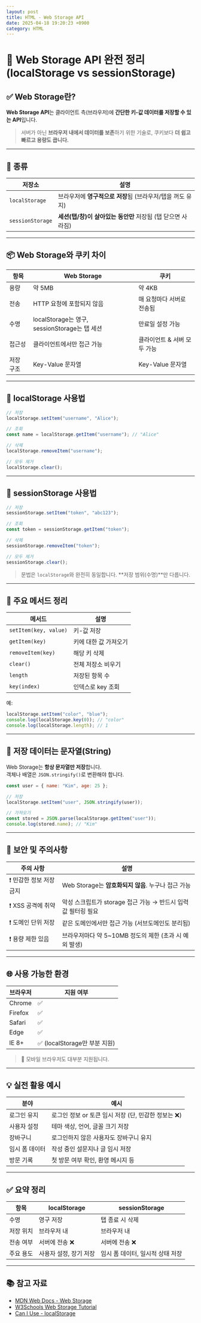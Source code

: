 ```yaml
---
layout: post
title: HTML - Web Storage API
date: 2025-04-18 19:20:23 +0900
category: HTML
---
```

# 💾 Web Storage API 완전 정리 (localStorage vs sessionStorage)

## ✅ Web Storage란?

**Web Storage API**는 클라이언트 측(브라우저)에 **간단한 키-값 데이터를 저장할 수 있는 API**입니다.

> 서버가 아닌 **브라우저 내에서 데이터를 보존**하기 위한 기술로, 쿠키보다 **더 쉽고 빠르고 용량도 큽니다.**

---

## 🔧 종류

| 저장소 | 설명 |
|--------|------|
| `localStorage` | 브라우저에 **영구적으로 저장**됨 (브라우저/탭을 꺼도 유지) |
| `sessionStorage` | **세션(탭/창)이 살아있는 동안만** 저장됨 (탭 닫으면 사라짐) |

---

## 📦 Web Storage와 쿠키 차이

| 항목 | Web Storage | 쿠키 |
|------|-------------|------|
| 용량 | 약 5MB | 약 4KB |
| 전송 | HTTP 요청에 포함되지 않음 | 매 요청마다 서버로 전송됨 |
| 수명 | localStorage는 영구, sessionStorage는 탭 세션 | 만료일 설정 가능 |
| 접근성 | 클라이언트에서만 접근 가능 | 클라이언트 & 서버 모두 가능 |
| 저장 구조 | Key-Value 문자열 | Key-Value 문자열 |

---

## 🧪 localStorage 사용법

```js
// 저장
localStorage.setItem("username", "Alice");

// 조회
const name = localStorage.getItem("username"); // "Alice"

// 삭제
localStorage.removeItem("username");

// 모두 제거
localStorage.clear();
```

---

## 🧪 sessionStorage 사용법

```js
// 저장
sessionStorage.setItem("token", "abc123");

// 조회
const token = sessionStorage.getItem("token");

// 삭제
sessionStorage.removeItem("token");

// 모두 제거
sessionStorage.clear();
```

> 문법은 `localStorage`와 완전히 동일합니다. **저장 범위(수명)**만 다릅니다.

---

## 🧠 주요 메서드 정리

| 메서드 | 설명 |
|--------|------|
| `setItem(key, value)` | 키-값 저장 |
| `getItem(key)` | 키에 대한 값 가져오기 |
| `removeItem(key)` | 해당 키 삭제 |
| `clear()` | 전체 저장소 비우기 |
| `length` | 저장된 항목 수 |
| `key(index)` | 인덱스로 key 조회 |

예:

```js
localStorage.setItem("color", "blue");
console.log(localStorage.key(0)); // "color"
console.log(localStorage.length); // 1
```

---

## 📂 저장 데이터는 문자열(String)

Web Storage는 **항상 문자열만 저장**합니다.  
객체나 배열은 `JSON.stringify()`로 변환해야 합니다.

```js
const user = { name: "Kim", age: 25 };

// 저장
localStorage.setItem("user", JSON.stringify(user));

// 가져오기
const stored = JSON.parse(localStorage.getItem("user"));
console.log(stored.name); // "Kim"
```

---

## 🔐 보안 및 주의사항

| 주의 사항 | 설명 |
|-----------|------|
| ❗ 민감한 정보 저장 금지 | Web Storage는 **암호화되지 않음**. 누구나 접근 가능 |
| ❗ XSS 공격에 취약 | 악성 스크립트가 storage 접근 가능 → 반드시 입력값 필터링 필요 |
| ❗ 도메인 단위 저장 | 같은 도메인에서만 접근 가능 (서브도메인도 분리됨) |
| ❗ 용량 제한 있음 | 브라우저마다 약 5~10MB 정도의 제한 (초과 시 예외 발생)

---

## 🌐 사용 가능한 환경

| 브라우저 | 지원 여부 |
|----------|------------|
| Chrome | ✅ |
| Firefox | ✅ |
| Safari | ✅ |
| Edge | ✅ |
| IE 8+ | ✅ (localStorage만 부분 지원) |

> 📱 모바일 브라우저도 대부분 지원됩니다.

---

## 💡 실전 활용 예시

| 분야 | 예시 |
|------|------|
| 로그인 유지 | 로그인 정보 or 토큰 임시 저장 (단, 민감한 정보는 ❌) |
| 사용자 설정 | 테마 색상, 언어, 글꼴 크기 저장 |
| 장바구니 | 로그인하지 않은 사용자도 장바구니 유지 |
| 임시 폼 데이터 | 작성 중인 설문지나 글 임시 저장 |
| 방문 기록 | 첫 방문 여부 확인, 환영 메시지 등

---

## ✅ 요약 정리

| 항목 | localStorage | sessionStorage |
|------|--------------|----------------|
| 수명 | 영구 저장 | 탭 종료 시 삭제 |
| 저장 위치 | 브라우저 내 | 브라우저 내 |
| 전송 여부 | 서버에 전송 ❌ | 서버에 전송 ❌ |
| 주요 용도 | 사용자 설정, 장기 저장 | 임시 폼 데이터, 일시적 상태 저장 |

---

## 📚 참고 자료

- [MDN Web Docs - Web Storage](https://developer.mozilla.org/ko/docs/Web/API/Web_Storage_API)
- [W3Schools Web Storage Tutorial](https://www.w3schools.com/html/html5_webstorage.asp)
- [Can I Use - localStorage](https://caniuse.com/?search=localStorage)